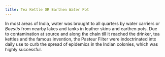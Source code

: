 ```yaml
---
title: Tea Kettle OR Earthen Water Pot
---
```

In most areas of India, water was brought to all quarters by water carriers or *Beestis* from nearby lakes and tanks in leather skins and earthen pots. Due to contamination at source and along the chain till it reached the drinker, tea kettles and the famous invention, the Pasteur Filter were indoctrinated into daily use to curb the spread of epidemics in the Indian colonies, which was highly successful.